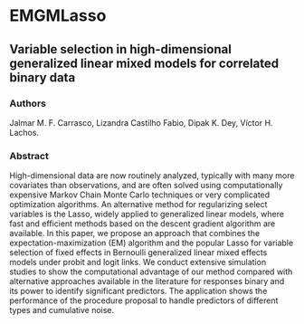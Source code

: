 # EMGMLasso
## Variable selection in high-dimensional generalized linear mixed models for correlated binary data
### Authors
Jalmar M. F. Carrasco,
Lizandra Castilho Fabio,
Dipak K. Dey,
Víctor H. Lachos.
### Abstract
High-dimensional data are now routinely analyzed, typically with many more covariates than observations, and are often solved using computationally expensive Markov Chain Monte Carlo techniques or very complicated optimization algorithms. An alternative method for regularizing select variables is the Lasso, widely applied to generalized linear models, where fast and efficient methods based on the descent gradient algorithm are available. In this paper, we propose an approach that combines the expectation-maximization (EM) algorithm and the popular Lasso for variable selection of fixed effects in Bernoulli generalized linear mixed effects models under probit and logit links. We conduct extensive simulation studies to show the computational advantage of our method compared with alternative approaches available in the literature for responses binary and its power to identify significant predictors. The application shows the performance of the procedure proposal to handle predictors of different types and cumulative noise.
